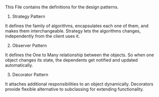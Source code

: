 This File contains the definitions for the design patterns.

1. Strategy Pattern

It defines the family of algorithms, encapsulates each one of them, and makes them interchangeable.
Strategy lets the algorithms changes, independently from the client uses it.

2. Observer Pattern

It defines the One to Many relationship between the objects. So when one object changes its state, the dependents get notified and updated automatically.

3. Decorator Pattern

It attaches additional responsibilities to an object dynamically. Decorators provide flexible alternative to subclassing for extending functionality.
